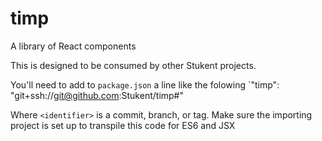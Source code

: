 # timp
A library of React components


This is designed to be consumed by other Stukent projects.

You'll need to add to `package.json` a line like the folowing
`"timp": "git+ssh://git@github.com:Stukent/timp#<identifier>"

Where `<identifier>` is a commit, branch, or tag.
Make sure the importing project is set up to transpile this code for ES6 and JSX
